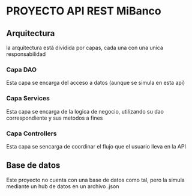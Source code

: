 # PROYECTO API REST MiBanco

## Arquitectura
la arquitectura está dividida por capas, cada una con una unica responsabilidad

### Capa DAO
Esta capa se encarga del acceso a datos (aunque se simula en esta api)

### Capa Services
Esta capa se encarga de la logica de negocio, utilizando su dao correspondiente y sus metodos a fines

### Capa Controllers
Esta capa se sencarga de coordinar el flujo que el usuario lleva en la API




## Base de datos
Este proyecto no cuenta con una base de datos como tal, pero la simula mediante un hub de datos en un archivo .json


